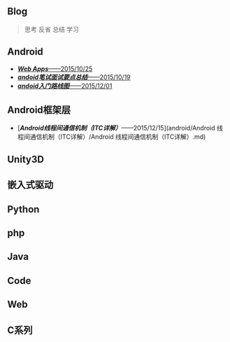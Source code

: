 Blog
--------
> 思考 反省 总结 学习

Android
----
- [***Web Apps***——2015/10/25](android/WebApps.md)
- [***andoid笔试面试要点总结***——2015/10/19](android/android笔试面试.md)
- [***andoid入门路线图***——2015/12/01](android/入门路线图.md)


Android框架层
----
- [***Android线程间通信机制（ITC详解）***——2015/12/15](android/Android 线程间通信机制（ITC详解）/Android 线程间通信机制（ITC详解）.md)


Unity3D
----



嵌入式驱动
----



Python
----



php
----



Java
----



Code
----



Web
----



C系列
----




